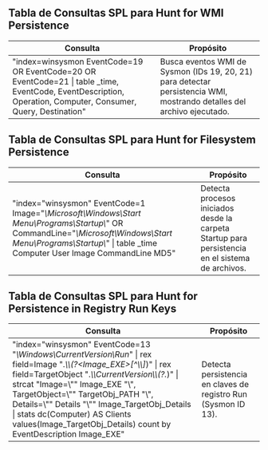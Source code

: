 ## Tabla de Consultas SPL para Hunt for WMI Persistence
| **Consulta**                                                                 | **Propósito**                                                                 |
|------------------------------------------------------------------------------|-------------------------------------------------------------------------------|
| "index=winsysmon EventCode=19 OR EventCode=20 OR EventCode=21 \| table _time, EventCode, EventDescription, Operation, Computer, Consumer, Query, Destination" | Busca eventos WMI de Sysmon (IDs 19, 20, 21) para detectar persistencia WMI, mostrando detalles del archivo ejecutado. |

## Tabla de Consultas SPL para Hunt for Filesystem Persistence
| **Consulta**                                                                 | **Propósito**                                                                 |
|------------------------------------------------------------------------------|-------------------------------------------------------------------------------|
| "index=\"winsysmon\" EventCode=1 Image=\"*\\Microsoft\\Windows\\Start Menu\\Programs\\Startup\\*\" OR CommandLine=\"*\\Microsoft\\Windows\\Start Menu\\Programs\\Startup\\*\" \| table _time Computer User Image CommandLine MD5" | Detecta procesos iniciados desde la carpeta Startup para persistencia en el sistema de archivos. |

## Tabla de Consultas SPL para Hunt for Persistence in Registry Run Keys
| **Consulta**                                                                 | **Propósito**                                                                 |
|------------------------------------------------------------------------------|-------------------------------------------------------------------------------|
| "index=\"winsysmon\" EventCode=13 \"*\\Windows\\CurrentVersion\\Run*\" \| rex field=Image \".*\\\\(?<Image_EXE>[^\\\\]*)\" \| rex field=TargetObject \".*\\\\CurrentVersion\\\\(?<Target Inchado_PATH>.*)\" \| strcat \"Image=\\\"\" Image_EXE \"\\\", TargetObject=\\\"\" TargetObj_PATH \"\\\", Details=\\\"\" Details \"\\\"\" Image_TargetObj_Details \| stats dc(Computer) AS Clients values(Image_TargetObj_Details) count by EventDescription Image_EXE" | Detecta persistencia en claves de registro Run (Sysmon ID 13). |

